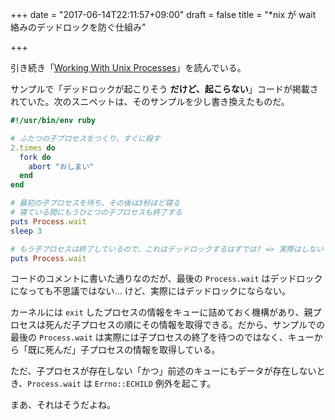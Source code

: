 +++
date = "2017-06-14T22:11:57+09:00"
draft = false
title = "*nix が wait 絡みのデッドロックを防ぐ仕組み"

+++

引き続き「[Working With Unix Processes](https://www.amazon.co.jp/exec/obidos/ASIN/B0078VSRUE/96c11b31f45ff807-22/ref=nosim/)」を読んでいる。

サンプルで「デッドロックが起こりそう **だけど、起こらない**」コードが掲載されていた。次のスニペットは、そのサンプルを少し書き換えたものだ。

```ruby
#!/usr/bin/env ruby

# ふたつの子プロセスをつくり、すぐに殺す
2.times do
  fork do
    abort "おしまい"
  end
end

# 最初の子プロセスを待ち、その後は3秒ほど寝る
# 寝ている間にもうひとつの子プロセスも終了する
puts Process.wait
sleep 3

# もう子プロセスは終了しているので、これはデッドロックするはずでは? => 実際はしない
puts Process.wait
```

コードのコメントに書いた通りなのだが、最後の `Process.wait` はデッドロックになっても不思議ではない... けど、実際にはデッドロックにならない。

カーネルには `exit` したプロセスの情報をキューに詰めておく機構があり、親プロセスは死んだ子プロセスの順にその情報を取得できる。だから、サンプルでの最後の `Process.wait` は実際には子プロセスの終了を待つのではなく、キューから「既に死んだ」子プロセスの情報を取得している。

ただ、子プロセスが存在しない「かつ」前述のキューにもデータが存在しないとき、`Process.wait` は `Errno::ECHILD` 例外を起こす。

まあ、それはそうだよね。
